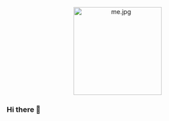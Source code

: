<p align="center">
  <img src="https://i.imgur.com/YdShVYs.jpg" alt="me.jpg" width="200" />
</p>

### Hi there 👋

<!--
**eecopa/eecopa** is a ✨ _special_ ✨ repository because its `README.md` (this file) appears on your GitHub profile.

Here are some ideas to get you started:

- 🔭 I’m currently working on ...
- 🌱 I’m currently learning ...
- 👯 I’m looking to collaborate on ...
- 🤔 I’m looking for help with ...
- 💬 Ask me about ...
- 📫 How to reach me: ...
- 😄 Pronouns: ...
- ⚡ Fun fact: ...
-->
